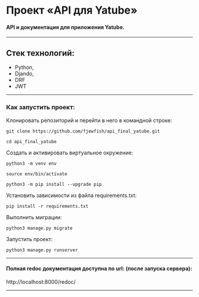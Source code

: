 # Проект «API для Yatube» 
#### API и документация для приложения Yatube.
___
## Стек технологий:
- Python,
- Djando, 
- DRF
- JWT
___
### Как запустить проект:

Клонировать репозиторий и перейти в него в командной строке:

```
git clone https://github.com/fjewfish/api_final_yatube.git
```

```
cd api_final_yatube
```

Cоздать и активировать виртуальное окружение:

```
python3 -m venv env
```

```
source env/bin/activate
```

```
python3 -m pip install --upgrade pip
```

Установить зависимости из файла requirements.txt:

```
pip install -r requirements.txt
```

Выполнить миграции:

```
python3 manage.py migrate
```

Запустить проект:

```
python3 manage.py runserver
```

***
#### Полная redoc документация доступна по url: (после запуска сервера):
http://localhost:8000/redoc/
***
